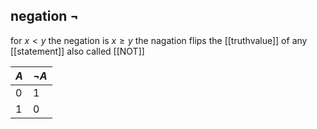 ## negation $\neg$
for $x<y$ the negation is $x\geq y$ 
the nagation flips the [[truthvalue]] of any [[statement]]
also called [[NOT]]

$A$ |$\neg A$   
------------ | ------------   
0 | 1 
1 | 0
